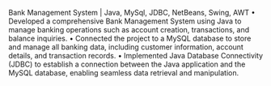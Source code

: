 Bank Management System | Java, MySql, JDBC, NetBeans, Swing, AWT
• Developed a comprehensive Bank Management System using Java to manage banking operations such as account
creation, transactions, and balance inquiries.
• Connected the project to a MySQL database to store and manage all banking data, including customer information,
account details, and transaction records.
• Implemented Java Database Connectivity (JDBC) to establish a connection between the Java application and the
MySQL database, enabling seamless data retrieval and manipulation.
